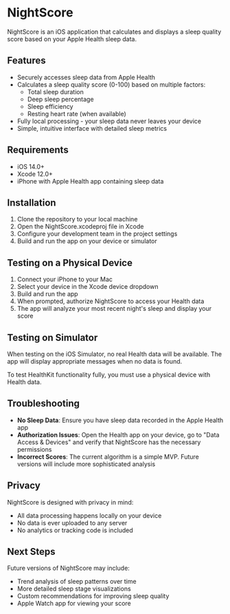 # NightScore

NightScore is an iOS application that calculates and displays a sleep quality score based on your Apple Health sleep data.

## Features

- Securely accesses sleep data from Apple Health
- Calculates a sleep quality score (0-100) based on multiple factors:
  - Total sleep duration
  - Deep sleep percentage
  - Sleep efficiency
  - Resting heart rate (when available)
- Fully local processing - your sleep data never leaves your device
- Simple, intuitive interface with detailed sleep metrics

## Requirements

- iOS 14.0+
- Xcode 12.0+
- iPhone with Apple Health app containing sleep data

## Installation

1. Clone the repository to your local machine
2. Open the NightScore.xcodeproj file in Xcode
3. Configure your development team in the project settings
4. Build and run the app on your device or simulator

## Testing on a Physical Device

1. Connect your iPhone to your Mac
2. Select your device in the Xcode device dropdown
3. Build and run the app
4. When prompted, authorize NightScore to access your Health data
5. The app will analyze your most recent night's sleep and display your score

## Testing on Simulator

When testing on the iOS Simulator, no real Health data will be available. The app will display appropriate messages when no data is found.

To test HealthKit functionality fully, you must use a physical device with Health data.

## Troubleshooting

- **No Sleep Data**: Ensure you have sleep data recorded in the Apple Health app
- **Authorization Issues**: Open the Health app on your device, go to "Data Access & Devices" and verify that NightScore has the necessary permissions
- **Incorrect Scores**: The current algorithm is a simple MVP. Future versions will include more sophisticated analysis

## Privacy

NightScore is designed with privacy in mind:
- All data processing happens locally on your device
- No data is ever uploaded to any server
- No analytics or tracking code is included

## Next Steps

Future versions of NightScore may include:
- Trend analysis of sleep patterns over time
- More detailed sleep stage visualizations
- Custom recommendations for improving sleep quality
- Apple Watch app for viewing your score
